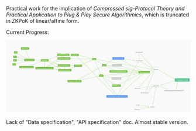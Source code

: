 Practical work for the implication of *Compressed sig-Protocol Theory and Practical Application to Plug & Play Secure Algorithmics*, which is truncated in ZKPoK of linear/affine form.

Current Progress:

![Current Progress](https://github.com/Falicitas/Efficient_ZKP_for_Affine-forms/blob/master/img/current%20progress%20graph.png)

Lack of "Data specification", "API specification" doc. Almost stable version.
